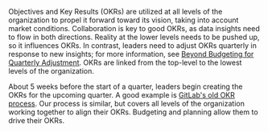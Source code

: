Objectives and Key Results (OKRs) are utilized at all levels of the organization to propel it forward toward its vision, taking into account market conditions. Collaboration is key to good OKRs, as data insights need to flow in both directions. Reality at the lower levels needs to be pushed up, so it influences OKRs. In contrast, leaders need to adjust OKRs quarterly in response to new insights; for more information, see [Beyond Budgeting for Quarterly Adjustment](https://github.com/bailejl/Product-Outcomes/wiki/Beyond-Budgeting-for-Quarterly-Adjustment). OKRs are linked from the top-level to the lowest levels of the organization.

About 5 weeks before the start of a quarter, leaders begin creating the OKRs for the upcoming quarter. A good example is [GitLab's old OKR process](https://web.archive.org/web/20240614114820/https://handbook.gitlab.com/handbook/product/product-okrs/). Our process is similar, but covers all levels of the organization working together to align their OKRs. Budgeting and planning allow them to drive their OKRs.
